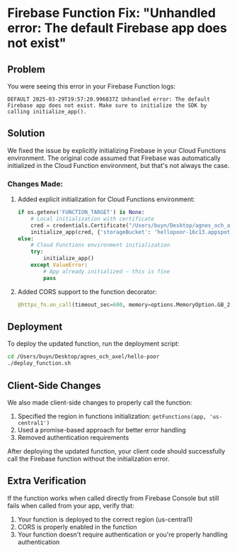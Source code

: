 # Firebase Function Fix: "Unhandled error: The default Firebase app does not exist"

## Problem
You were seeing this error in your Firebase Function logs:
```
DEFAULT 2025-03-29T19:57:20.996837Z Unhandled error: The default Firebase app does not exist. Make sure to initialize the SDK by calling initialize_app().
```

## Solution
We fixed the issue by explicitly initializing Firebase in your Cloud Functions environment. The original code assumed that Firebase was automatically initialized in the Cloud Function environment, but that's not always the case.

### Changes Made:
1. Added explicit initialization for Cloud Functions environment:
   ```python
   if os.getenv('FUNCTION_TARGET') is None:
       # Local initialization with certificate
       cred = credentials.Certificate("/Users/buyn/Desktop/agnes_och_axel/serviceAccountKey.json")
       initialize_app(cred, {'storageBucket': 'hellopoor-16c13.appspot.com'})
   else:
       # Cloud Functions environment initialization
       try:
           initialize_app()
       except ValueError:
           # App already initialized - this is fine
           pass
   ```

2. Added CORS support to the function decorator:
   ```python
   @https_fn.on_call(timeout_sec=600, memory=options.MemoryOption.GB_2, cors=True)
   ```

## Deployment
To deploy the updated function, run the deployment script:
```bash
cd /Users/buyn/Desktop/agnes_och_axel/hello-poor
./deploy_function.sh
```

## Client-Side Changes
We also made client-side changes to properly call the function:
1. Specified the region in functions initialization: `getFunctions(app, 'us-central1')`
2. Used a promise-based approach for better error handling
3. Removed authentication requirements

After deploying the updated function, your client code should successfully call the Firebase function without the initialization error.

## Extra Verification
If the function works when called directly from Firebase Console but still fails when called from your app, verify that:
1. Your function is deployed to the correct region (us-central1)
2. CORS is properly enabled in the function
3. Your function doesn't require authentication or you're properly handling authentication 